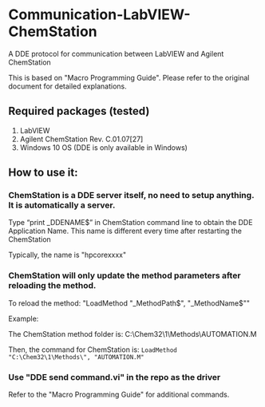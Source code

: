 # Communication-LabVIEW-ChemStation
A DDE protocol for communication between LabVIEW and Agilent ChemStation

This is based on "Macro Programming Guide". Please refer to the original document for detailed explanations. 

## Required packages (tested)
1. LabVIEW
2. Agilent ChemStation Rev. C.01.07[27]
3. Windows 10 OS (DDE is only available in Windows)

## How to use it:
### ChemStation is a DDE server itself, no need to setup anything. It is automatically a server.

Type “print _DDENAME$” in ChemStation command line to obtain the DDE Application Name. This name is different every time after restarting the ChemStation

Typically, the name is "hpcorexxxx"

### ChemStation will only update the method parameters after reloading the method. 
To reload the method: "LoadMethod "_MethodPath$", "_MethodName$""

Example: 

The ChemStation method folder is: 
C:\Chem32\1\Methods\AUTOMATION.M

Then, the command for ChemStation is:
```LoadMethod "C:\Chem32\1\Methods\", "AUTOMATION.M"```

### Use "DDE send command.vi" in the repo as the driver
Refer to the "Macro Programming Guide" for additional commands.


